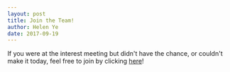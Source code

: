 ```yaml
---
layout: post
title: Join the Team!
author: Helen Ye
date: 2017-09-19
---
```

If you were at the interest meeting but didn't have the chance, or couldn't make it today, feel free to join by clicking [here](/join)!
